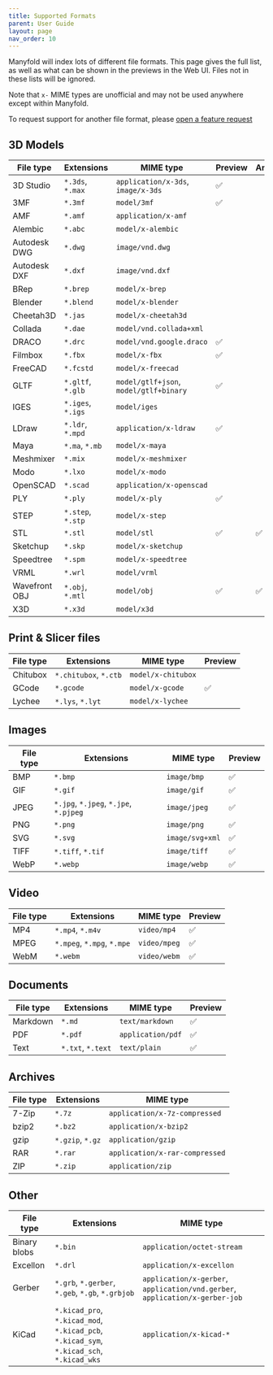```yaml
---
title: Supported Formats
parent: User Guide
layout: page
nav_order: 10
---
```


Manyfold will index lots of different file formats. This page gives the full list, as well as what can be shown in the previews in the Web UI. Files not in these lists will be ignored.

Note that `x-` MIME types are unofficial and may not be used anywhere except within Manyfold.

To request support for another file format, please [open a feature request](https://github.com/manyfold3d/manyfold/issues/new/choose)

## 3D Models

|File type|Extensions|MIME type|Preview|Analyse|
|--|--|--|--|--|
|3D Studio|`*.3ds`, `*.max`|`application/x-3ds`, `image/x-3ds`|✅||
|3MF|`*.3mf`|`model/3mf`|✅||
|AMF|`*.amf`|`application/x-amf`|||
|Alembic|`*.abc`|`model/x-alembic`|||
|Autodesk DWG|`*.dwg`|`image/vnd.dwg`|||
|Autodesk DXF|`*.dxf`|`image/vnd.dxf`|||
|BRep|`*.brep`|`model/x-brep`|||
|Blender|`*.blend`|`model/x-blender`|||
|Cheetah3D|`*.jas`|`model/x-cheetah3d`|||
|Collada|`*.dae`|`model/vnd.collada+xml`|||
|DRACO|`*.drc`|`model/vnd.google.draco`|✅||
|Filmbox|`*.fbx`|`model/x-fbx`|✅||
|FreeCAD|`*.fcstd`|`model/x-freecad`|||
|GLTF|`*.gltf`, `*.glb`|`model/gtlf+json`, `model/gtlf+binary`|✅||
|IGES|`*.iges`, `*.igs`|`model/iges`|||
|LDraw|`*.ldr`, `*.mpd`|`application/x-ldraw`|✅||
|Maya|`*.ma`, `*.mb`|`model/x-maya`|||
|Meshmixer|`*.mix`|`model/x-meshmixer`|||
|Modo|`*.lxo`|`model/x-modo`|||
|OpenSCAD|`*.scad`|`application/x-openscad`|||
|PLY|`*.ply`|`model/x-ply`|✅||
|STEP|`*.step`, `*.stp`|`model/x-step`|||
|STL|`*.stl`|`model/stl`|✅|✅|
|Sketchup|`*.skp`|`model/x-sketchup`|||
|Speedtree|`*.spm`|`model/x-speedtree`|||
|VRML|`*.wrl`|`model/vrml`|||
|Wavefront OBJ|`*.obj`, `*.mtl`|`model/obj`|✅|✅|
|X3D|`*.x3d`|`model/x3d`|||


## Print & Slicer files

|File type|Extensions|MIME type|Preview|
|--|--|--|--|
|Chitubox|`*.chitubox`, `*.ctb`|`model/x-chitubox`||
|GCode|`*.gcode`|`model/x-gcode`|✅|
|Lychee|`*.lys`, `*.lyt`|`model/x-lychee`||

## Images

|File type|Extensions|MIME type|Preview|
|--|--|--|--|
|BMP|`*.bmp`|`image/bmp`|✅|
|GIF|`*.gif`|`image/gif`|✅|
|JPEG|`*.jpg`, `*.jpeg`, `*.jpe`, `*.pjpeg`|`image/jpeg`|✅|
|PNG|`*.png`|`image/png`|✅|
|SVG|`*.svg`|`image/svg+xml`|✅|
|TIFF|`*.tiff`, `*.tif`|`image/tiff`|✅|
|WebP|`*.webp`|`image/webp`|✅|

## Video

|File type|Extensions|MIME type|Preview|
|--|--|--|--|
|MP4|`*.mp4`, `*.m4v`|`video/mp4`|✅|
|MPEG|`*.mpeg`, `*.mpg`, `*.mpe`|`video/mpeg`|✅|
|WebM|`*.webm`|`video/webm`|✅|

## Documents

|File type|Extensions|MIME type|Preview|
|--|--|--|--|
|Markdown|`*.md`|`text/markdown`|✅|
|PDF|`*.pdf`|`application/pdf`|✅|
|Text|`*.txt`, `*.text`|`text/plain`|✅|

## Archives

|File type|Extensions|MIME type|
|--|--|--|
|7-Zip|`*.7z`|`application/x-7z-compressed`|
|bzip2|`*.bz2`|`application/x-bzip2`|
|gzip|`*.gzip`, `*.gz`|`application/gzip`|
|RAR|`*.rar`|`application/x-rar-compressed`|
|ZIP|`*.zip`|`application/zip`|

## Other

|File type|Extensions|MIME type|
|--|--|--|
|Binary blobs|`*.bin`|`application/octet-stream`|
|Excellon|`*.drl`|`application/x-excellon`|
|Gerber|`*.grb`, `*.gerber`, `*.geb`, `*.gb`, `*.grbjob`|`application/x-gerber`, `application/vnd.gerber`, `application/x-gerber-job`|
|KiCad|`*.kicad_pro`, `*.kicad_mod`, `*.kicad_pcb`, `*.kicad_sym`, `*.kicad_sch`, `*.kicad_wks`|`application/x-kicad-*`|
